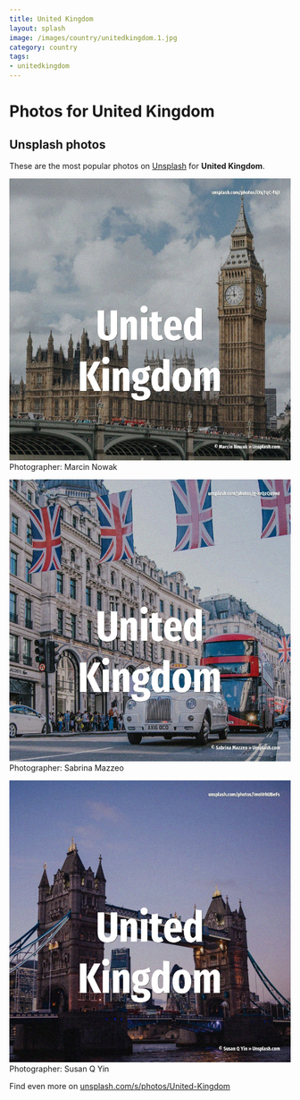 ```yaml
---
title: United Kingdom
layout: splash
image: /images/country/unitedkingdom.1.jpg
category: country
tags:
- unitedkingdom
---
```

# Photos for United Kingdom
 
## Unsplash photos
These are the most popular photos on [Unsplash](https://unsplash.com) for **United Kingdom**.
 
![United Kingdom](/images/country/unitedkingdom.1.jpg)
Photographer:  Marcin Nowak
 
![United Kingdom](/images/country/unitedkingdom.2.jpg)
Photographer:  Sabrina Mazzeo
 
![United Kingdom](/images/country/unitedkingdom.3.jpg)
Photographer:  Susan Q Yin
 
Find even more on [unsplash.com/s/photos/United-Kingdom](https://unsplash.com/s/photos/United-Kingdom)
 
